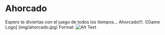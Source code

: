 # Ahorcado

Espero te diviertas con el juego de todos los tiempos... Ahorcado!!!.
![Game Logo] (img/ahorcado.jpg)
Format: ![Alt Text](url)
